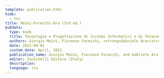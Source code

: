 ```yaml
---
template: publication.html
hide:
  - toc
title: Meini-Formichi-Ara (3rd ed.)
pubdata:
  type: book
  title: Tecnologie e Progettazione di Sistemi Informatici e di Telecomunicazioni
  authors: Giorgio Meini, Fiorenzo Formichi, <strong>Gabriele Ara</strong>
  date: 2021-04-01
  custom_date: April, 2021
  publication_name: Giorgio Meini, Fiorenzo Formichi, and Gabriele Ara (2nd ed.)
  editor: Zanichelli Editore (Italy)
  description:
  language: ita
---
```

